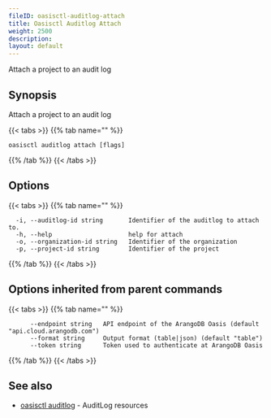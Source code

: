```yaml
---
fileID: oasisctl-auditlog-attach
title: Oasisctl Auditlog Attach
weight: 2500
description: 
layout: default
---
```

Attach a project to an audit log

## Synopsis

Attach a project to an audit log

{{< tabs >}}
{{% tab name="" %}}
```
oasisctl auditlog attach [flags]
```
{{% /tab %}}
{{< /tabs >}}

## Options

{{< tabs >}}
{{% tab name="" %}}
```
  -i, --auditlog-id string       Identifier of the auditlog to attach to.
  -h, --help                     help for attach
  -o, --organization-id string   Identifier of the organization
  -p, --project-id string        Identifier of the project
```
{{% /tab %}}
{{< /tabs >}}

## Options inherited from parent commands

{{< tabs >}}
{{% tab name="" %}}
```
      --endpoint string   API endpoint of the ArangoDB Oasis (default "api.cloud.arangodb.com")
      --format string     Output format (table|json) (default "table")
      --token string      Token used to authenticate at ArangoDB Oasis
```
{{% /tab %}}
{{< /tabs >}}

## See also

* [oasisctl auditlog]()	 - AuditLog resources

